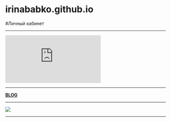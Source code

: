 # irinababko.github.io
#Личный кабинет
***
![(https://irinababko.github.io/img/cab-1.jpg)](https://irinababko.github.io/profile.html)
***
[**BLOG**](https://irinababko.github.io/blog.html)
***
![](https://irinababko.github.io/img/blog-1.jpg)
***
